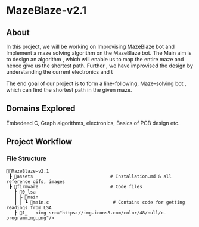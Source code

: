 # MazeBlaze-v2.1

## About

In this project, we will be working on Improvising MazeBlaze bot and Implement a maze solving algorithm on the MazeBlaze bot. The Main aim is to design an algorithm , which will enable us to map the entire maze and hence give us the shortest path. Further , we have improvised the design by understanding the current electronics and t 

The end goal of our project is to form a line-following, Maze-solving bot , which can find the shortest path in the given maze.

## Domains Explored
Embedeed C, Graph algorithms, electronics, Basics of PCB design etc.

## Project Workflow 

### File Structure
```
👨‍💻MazeBlaze-v2.1
 ┣ 📂assets                             # Installation.md & all reference gifs, images
 ┣ 📂firmware                           # Code files 
   ┣ 📂0_lsa
   ┃ ┣ 📂main                         
   ┃ ┃ ┗ 📄main.c                        # Contains code for getting readings from LSA 
   ┣ 📂1_   <img src="https://img.icons8.com/color/48/null/c-programming.png"/>

            
   
 ```


